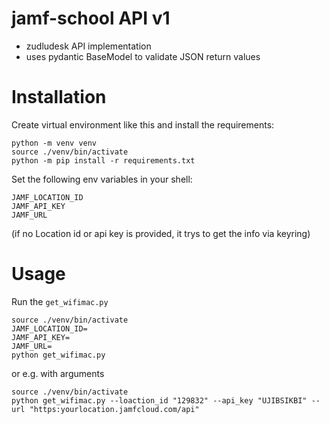 # jamf-school API v1

- zudludesk API implementation
- uses pydantic BaseModel to validate JSON return values

# Installation

Create virtual environment like this and install the requirements: 
```
python -m venv venv
source ./venv/bin/activate
python -m pip install -r requirements.txt
```

Set the following env variables in your shell:

```
JAMF_LOCATION_ID
JAMF_API_KEY
JAMF_URL
```

(if no Location id or api key is provided, it trys to get the info via keyring)


# Usage

Run the `get_wifimac.py`

```
source ./venv/bin/activate
JAMF_LOCATION_ID=
JAMF_API_KEY=
JAMF_URL=
python get_wifimac.py
```

or e.g. with arguments
```
source ./venv/bin/activate
python get_wifimac.py --loaction_id "129832" --api_key "UJIBSIKBI" --url "https:yourlocation.jamfcloud.com/api"
```
